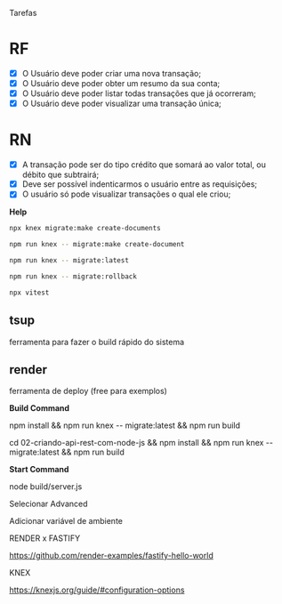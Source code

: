 Tarefas

# RF

- [x] O Usuário deve poder criar uma nova transação;
- [x] O Usuário deve poder obter um resumo da sua conta;
- [x] O Usuário deve poder listar todas transações que já ocorreram;
- [x] O Usuário deve poder visualizar uma transação única;

# RN

- [x] A transação pode ser do tipo crédito que somará ao valor total, ou débito que subtrairá;
- [x] Deve ser possível indenticarmos o usuário entre as requisições;
- [x] O usuário só pode visualizar transações o qual ele criou;

**Help**

```sh
npx knex migrate:make create-documents

npm run knex -- migrate:make create-document

npm run knex -- migrate:latest

npm run knex -- migrate:rollback

npx vitest

```

## tsup 

ferramenta para fazer o build rápido do sistema


## render

ferramenta de deploy (free para exemplos)

**Build Command**

npm install && npm run knex -- migrate:latest && npm run build

cd 02-criando-api-rest-com-node-js && npm install && npm run knex -- migrate:latest && npm run build

**Start Command**

node build/server.js

Selecionar Advanced

Adicionar variável de ambiente


RENDER x FASTIFY

https://github.com/render-examples/fastify-hello-world

KNEX

https://knexjs.org/guide/#configuration-options